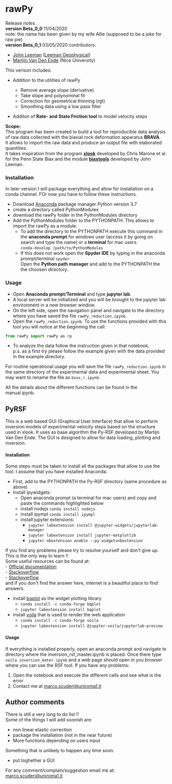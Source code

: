 # rawPy #
Release notes  
**version Beta_0_0** 11/04/2020  
note: the name has been given by my wife Allie (supposed to be a joke for raw pie)  
**version Beta_0_1** 03/05/2020
contributors:  
- [John Leeman](https://github.com/jrleeman) ([Leeman Geophysical](https://www.leemangeophysical.com/))  
- [Martijn Van Den Ende](https://github.com/martijnende) (Nice University)  

This verison includes:  
- Addition to the utilities of rawPy  
    - Remove average slope (derivative)  
    - Take slope and polynominal fit
    - Correction for geometrical thinning (rgt)
    - Smoothing data using a low pass filter
   
- Additon of **Rate- and State Friction tool** to model velocity steps

**Scope:**  
This program has been created to build a tool for reproducible data analysis of raw data collected with the biaxial rock deformation apparatus **BRAVA**.  
It allows to import the raw data and produce an output file with elaborated quantities.  
It takes inspiration from the program [**xlook**](https://github.com/PennStateRockandSedimentMechanics/xlook) developed by Chris Marone et al. for the Penn State Biax and the module [**biaxtools**](https://github.com/jrleeman/biaxtools) developed by John Leeman.  

### Installation ###
In later version I will package everything and allow for installation on a conda channel. FOr now you have to follow these instructions.

- Download [Anaconda](https://www.anaconda.com/distribution/) package manager Python version 3.7
- create a directory called PythonModules
- download the rawPy folder in the PythonModules directory
- Add the PythonModules folder to the PYTHONPATH. This allows to import the rawPy as a module.  
    - To add the directory to the PYTHONPATH execute this command in the **anaconda prompt** for windows user (access it by going on search and type the name) or a **terminal** for mac users.  
`conda-develop /path/to/PythonModules`  
    - If this does not work open the **Spyder IDE** by typing in the anaconda prompt/terminal `spyder`.  
Open the **Python path manager** and add to the PYTHONPATH the the choosen directory.  

### Usage ###
- Open **Anaconda prompt**/**Terminal** and type **jupyter lab**.  
- A local server will be initialized and you will be brought to the jupyter lab environment in a new browser window.  
- On the left side, open the navigation panel and navigate to the directory where you have saved the file `rawPy_reduction.ipynb`.  
- Open the `rawPy_reduction.ipynb`. To use the functions provided with this tool you will notice at the beginning the call:  
```python 
from rawPy import rawPy as rp 
```
- To analyze the data follow the instruction given in that notebook.  
p.s. as a first try please follow the example given with the data provided in the example directory.  

For routine operational usage you will save the file `rawPy_reduction.ipynb` in the same directory of the experimental data and experimental sheet. You may want to rename the file as `bxxx_r.ipynb`.  

All the details about the different functions can be found in the manual.ipynb.

## PyRSF  
This is a web based GUI (Graphical User Interface) that allow to perform inversion models of experimental velocity steps based on the structure used in xlook. It uses as base algorithm the Py-RSF developed by Martijn Van Den Ende. The GUI is designed to allow for data loading, plotting and inversion.  

#### Installation  
Some steps must be taken to install all the packages that allow to use the tool. I assume that you have installed Anaconda.  
- First, add to the PYTHONPATH the Py-RSF directory (same procedure as above)
- Install ipywidgets:  
    - Open anaconda prompt (a terminal for mac users) and copy and paste the commands highlighted below
    - install nodejs `conda install nodejs`
    - install ipympl `conda install ipympl`
    - install jupyter extensions:
        - `jupyter labextension install @jupyter-widgets/jupyterlab-manager`
        - `jupyter labextension install jupyter-matplotlib`
        - `jupyter nbextension enable --py widgetsnbextension`  
        
If you find any problems please try to resolve yourself and don't give up. This is the only way to learn !!  
Some useful resources can be found at:  
    - [Official documentation](https://ipywidgets.readthedocs.io/en/latest/user_install.html)  
    - [Stackoverflow](https://stackoverflow.com/questions/49542417/how-to-get-ipywidgets-working-in-jupyter-lab)  
    - [Stackoverflow](https://stackoverflow.com/questions/50149562/jupyterlab-interactive-plot)  
and if you don't find the answer here, internet is a beautiful place to find answers.  
- install [bqplot](https://github.com/bqplot/bqplot) as the widget plotting library  
    - `conda install -c conda-forge bqplot`
    - `jupyter labextension install bqplot`  
- install [voila](https://github.com/voila-dashboards/voila) that is used to render the web application  
    - `conda install -c conda-forge voila`
    - `jupyter labextension install @jupyter-voila/jupyterlab-preview`  

#### Usage
If everything is installed properly, open an anaconda prompt and navigate to directory where the inversion_rsf_master.ipynb is placed. Once there type `voila inversion_mater.ipynb` and a web page should open in you browser where you can use the RSF tool. 
If you have any problems:  
1. Open the notebook and execute the different cells and see what is the error  
2. Contact me at marco.scuderi@uniroma1.it
    
## Author comments ##  
There is still a very long to do list !!  
Some of the things I will add soonish are: 
- non linear elastic correction  
- package the installation (not in the near future) 
- More functions depending on users input  

Something that is unlikely to happen any time soon: 
- put toghether a GUI 

For any comment/complain/suggestion email me at: marco.scuderi@uniroma1.it
